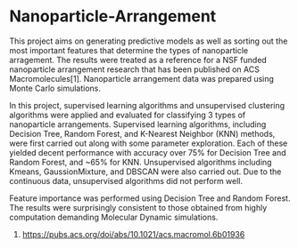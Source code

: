# Nanoparticle-Arrangement
This project aims on generating predictive models as well as sorting out the most important features that determine the types of nanoparticle arragement. The results were treated as a reference for a NSF funded nanoparticle arrangement research that has been published on ACS Macromolecules[1]. Nanoparticle arrangement data was prepared using Monte Carlo simulations.

In this project, supervised learning algorithms and unsupervised clustering algorithms were applied and evaluated for classifying 3 types of nanoparticle arrangements. Supervised learning algorithms, including Decision Tree, Random Forest, and K-Nearest Neighbor (KNN) methods, were first carried out along with some parameter exploration. Each of these yielded decent performance with accuracy over 75% for Decision Tree and Random Forest, and ~65% for KNN. Unsupervised algorithms including Kmeans, GaussionMixture, and DBSCAN were also carried out. Due to the continuous data, unsupervised algorithms did not perform well.

Feature importance was performed using Decision Tree and Random Forest. The results were surprisingly consistent to those obtained from highly computation demanding Molecular Dynamic simulations.

1. https://pubs.acs.org/doi/abs/10.1021/acs.macromol.6b01936
